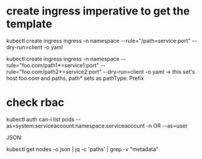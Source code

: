  
 # create ingress imperative to get the template

 kubectl create ingress ingress -n namespace --rule="/path=service:port" --dry-run=client -o yaml

 kubectl create ingress ingress -n namespace --rule="foo.com/path1*=service1:port" --rule="foo.com/path2*=service2:port" --dry-run=client -o yaml -> this 
set's host foo.com and paths, path* sets as pathType: Prefix

 # check rbac
  
 kubectl auth can-i list pods --as=system:serviceaccount:namespace:serviceaccount -n <namespace> OR --as=user



JSON:
 
 kubectl get nodes -o json | jq -c 'paths' | grep -v "metadata"
